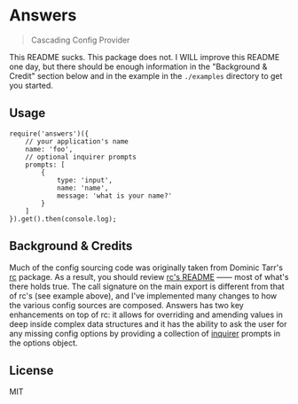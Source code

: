# Answers

> Cascading Config Provider

This README sucks. This package does not. I WILL improve this README one day, but there should be enough information in the "Background & Credit" section below and in the example in the `./examples` directory to get you started.

## Usage

```
require('answers')({
    // your application's name
    name: 'foo',
    // optional inquirer prompts
    prompts: [
        {
            type: 'input',
            name: 'name',
            message: 'what is your name?'
        }
    ]
}).get().then(console.log);
```

## Background & Credits

Much of the config sourcing code was originally taken from Dominic Tarr's [rc](https://github.com/dominictarr/rc) package. As a result, you should review [rc's README](https://github.com/dominictarr/rc#readme) —— most of what's there holds true. The call signature on the main export is different from that of rc's (see example above), and I've implemented many changes to how the various config sources are composed. Answers has two key enhancements on top of rc: it allows for overriding and amending values in deep inside complex data structures and it has the ability to ask the user for any missing config options by providing a collection of [inquirer](https://github.com/SBoudrias/Inquirer.js#readme) prompts in the options object.

## License

MIT
